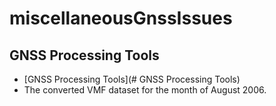 # miscellaneousGnssIssues

## GNSS Processing Tools

- [GNSS Processing Tools](# GNSS Processing Tools)
- The converted VMF dataset for the month of August 2006.
